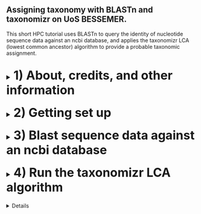 ## Assigning taxonomy with BLASTn and taxonomizr on UoS BESSEMER.
This short HPC tutorial uses BLASTn to query the identity of nucleotide sequence data against an ncbi database, and applies the taxonomizr LCA (lowest common ancestor) algorithm to provide a probable taxonomic assignment.
<br></br>
<font size="4">
<details><summary><font size="6"><b>1) About, credits, and other information</b></font></summary>
<br></br>

The workflow was designed for eukaryotic taxonomic assignment. It is an alternative to the _11 Assign taxonomy to ASVs_ step in Katy Maher's [dada2 pipeline](https://github.com/khmaher/HPC_dada2), which uses curated databases for bacterial and microbial sequence data.
<br></br>

For metabarcoding projects featuring non-microbial eukaryotic data, using blastn to query sequences against ncbi databases provides a reliable means of taxonomic identification. However, the ncbi database will probably contain multiple sequences that match the query sequence, making it hard to tell which taxa the query sequence belongs to. THE LCA (lowest common ancestor) algorthm assigns taxonomy based on the lowest common taxonomic ancestor shared by the different taxonomic groups identified by BLAST. 
<br></br>

This pipeline was originally designed to work with the [MEGAN](https://uni-tuebingen.de/en/fakultaeten/mathematisch-naturwissenschaftliche-fakultaet/fachbereiche/informatik/lehrstuehle/algorithms-in-bioinformatics/software/megan6/) lowest common ancestor (LCA) algorithm (pipeline still available at the [hpc_blast2megan](https://github.com/ewan-harney/hpc_blast2megan) repository). Unfortunately the taxonomy database for MEGAN hasn't been updated since February 2022 (this was true as of September 2024), which can lead to missing results. The R package [taxonomizr](https://github.com/sherrillmix/taxonomizr) provides a useful alternative because it incorporates a function to download the latest taxonomy data from ncbi. We run that function every month, maintaining an up-to-date version of the database on the University of Sheffield's [BESSEMER](https://docs.hpc.shef.ac.uk/en/latest/bessemer/index.html) HPC system. The blast2taxonomizr pipeline then uses the `condenseTaxa()` function of taxonomizr to provide LCA information.
<br></br>

Although designed to follow the dada2 pipeline, this workflow can be applied to query any nucleotide sequence data in fasta format. The code has been written for use with BESSEMER but should be applicable to any GNU/Linux based HPC system once the appropriate modifications are made (your mileage may vary).
<br></br>

Code which the user must run is highlighted in a code block like this:

```
I am code - you must run me
```

When we refer to programs, functions, filepaths, directory names, and file names within normal text we use inline code, like this:

* Running `blastn` will create the `all_blast.out.tab` file within the `blast_out` directory
<br></br>

When a specific button should be pressed this is shown in double quotes, like so:

* press "y" then "enter"
<br></br>

Contact: Ewan Harney //  e.harney@sheffield.ac.uk
<br>
</details>
<br>

<details><summary><font size="6"><b>2) Getting set up</b></font></summary>
<br></br>

<font size="4"><b>2.1) Access the HPC</b></font>
<br></br>
This workflow assumes you have already been using BESSEMER to run the dada2 pipeline. If that's not the case and you wish to get set up on this particular HPC, please refer to sections 2.1 - 2.4 of the [dada2 pipeline](https://github.com/khmaher/HPC_dada2)
<br></br>

<font size="4"><b>2.2) Navigate to your working directory</b></font>
<br></br>
Navigate to your project directory. If you have been running the dada2 analysis you likely have a `my_project` directory within the `/fastdata` directory on BESSEMER. Within `my_project` is the `working_data` directory, which contains the sequence data in a file called `06_ASV_seqs.fasta`. If you have not been running the dada2 pipeline, you can navigate to the directory containing your sequence data or a parent directory, whichever you prefer (the relative path to the fasta file will be specified when running the script).
<br></br>

<font size="4"><b>2.3) Copy blast2taxonomizr scripts</b></font>
<br></br>
Clone (download) this github repository, and copy the `b2t_scripts` directory contained within to your current location.
  
```
git clone "https://github.com/ewan-harney/hpc_blast2taxonomizr"
cp -r hpc_blast2taxonomizr/b2t_scripts .
```

Check the contents of the b2t_scripts directory. There should be 7 script files in the directory: 5 .sh files and 2 .R scripts:

```
ls b2t_scripts
```

<font size="4"><b>2.4) A note on editing scripts</b></font>
<br></br>
Unlike the scripts in the dada2 pipeline, or the 02 and 03 scripts in this pipeline, the 01 blast scripts (01, 01A, 01B) do not require an email address as a command line argument. By default the user will not receive email confirmation of job completion; however, this can be easily altered through a small change to the resource request section at the top of the .sh scripts. A script can be viewed and edited with the `nano` command and the relative or absolute path to the script, e.g. :

```
nano b2t_scripts/01_run_blastn_simple.sh
```

This will start the text editor `nano`. Notice that the first line of the script is `#!/bin/bash`, followed by an empty line, and then several lines commencing with `#SBATCH`. These `#SBATCH` arguments are used by slurm when the script is submitted (with `sbatch` or `qsub`) and allow the user to control certain parameters relating to job submission. Notice that the last `#SBATCH` line is `#SBATCH --mail-user=user@uni.ac.uk`. 

Using the arrow key, go to this line and change user@uni.ac.uk to your own email address. In my case I would edit the code so that it reads `#SBATCH --mail-user=e.harney@sheffield.ac.uk`.

Once you have made this change, you will need to save it. Notice at the bottom of the screen are lines of commands, such as "^G Get Help" and "^X Exit" etc. The "^" means holding down the control (windows) or command (mac) key. Pressing the "X" key whilst holding down control/command will allow you to save (if there have been changes) and exit. After pressing "^X" you will be prompted to save the changes (options are "y" for yes, "n" for no and "^C" for cancel). Press "y". You will then be given the chance to rename the file if you want. In our case we want to keep the old name, so simply press "enter" to save the file with the same name and exit `nano`.
<br>
</details>
<br>

<details><summary><font size="6"><b>3) Blast sequence data against an ncbi database</font></b></summary>
<br></br>

<font size="4"><b>3.1) Determine how many sequences are in your fasta file</b></font>
<br></br>

Depending on the size and number of sequences in our fasta file and the size of the database being used, this step can be quite slow. If your fasta file contains thousands of sequences, we can speed things up by slitting the fasta file into chunks and running `blastn` in parallel using the array functionality of slurm. This workflow therefore contains 2 different options for running blastn:

1. If you have < 1000 sequences we suggest running the single script: `01_run_blastn_simple.sh`
2. If you have > 1000 sequences we suggest splitting the file into chunks running it in array mode with the A and B scripts: `01A_run_prep_for_blast.sh` and `01B_run_blastn_array.sh`

<br>
To see how many sequences are in your fasta file, run the following:

```
grep -c '>' working_data/06_ASV_seqs.fasta
```

Although we suggest 1000 sequences as a threshold, you can run an array with less than 1000 sequences or the simple blast more than 1000 sequences (although this may take days to run). In section 3.2 we describe how to run `blastn` in simple mode, and in section 3.3 we describe how to run it in array mode.
<br></br>

<font size="4"><b>3.2) Running blastn in simple mode</b></font>
<br></br>

Running `blastn` in simple mode will create a new directory called `blast_out` in your current directory, as well as symbolic links to the ncbi taxadb files `taxdb.btd` and `taxdb.bti`. It will then run blastn and the output will be saved as `blast_out/all_blast.out.tab`. 
<br></br>

<b>To run `01_run_blastn_simple.sh` you need to provide:</b>
* the relative path to the fasta file containing the sequence data (-F)
* the location of an ncbi database on the HPC (-B)
<br></br>

It is most likely that you will use the nt database, which contains all nucleotide sequences available on GenBank. However, you can also supply a smaller or bespoke indexed database. Here we assume you are using nt. This is an example of how to submit the job on BESSEMER:
  
```
sbatch b2t_scripts/01_run_blastn_simple.sh -F working_data/06_ASV_seqs.fasta -B /shared/genomicsdb2/shared/ncbi_nt/current/nt
```

<font size="4"><b>3.3) Running blastn in array mode</b></font>
<br></br>

Slurm job arrays allow batch jobs to be broken down into parts and run in parallel, saving time for the user. Submitting these scripts is somewhat different to submitting normal sbatch jobs. For more information on arrays refer to the Sheffield HPC documentation on [advanced job submission](https://docs.hpc.shef.ac.uk/en/latest/hpc/scheduler/advanced_job_submission_and_control.html#gsc.tab=0). 
<br></br>

Running `blastn` in array mode requires running 2 scripts one after the other: `01A_run_split_fasta.sh` then `01B_run_blastn_array.sh`.
<br></br>

The `01A_run_prep_for_blast.sh` splits the input fasta file into chunks each containing 100 sequences which are written to a new directory called `split_fasta` (files will be named `chunk0.fa`,`chunk100.fa` etc). It also creates symbolic links to the ncbi taxadb files `taxdb.btd` and `taxdb.bti`, and makes a directory called `blast_logs`; all of these will be used in the following script. Finally it creates a text file called `split_fasta_list_of_X.txt` with the names of all the chunk.fa files to be used in script 01B. In your file the 'X' will be the total number of chunk.fa files and is an important parameter to set in the `01B_run_blastn_array.sh` script.
<br></br>

<b>To run `01A_run_prep_for_blast.sh` you need to provide:</b>
* the relative path to the fasta file containing the sequence data (-F)
<br></br>

An example command if you have run the dada2 pipeline might be:
  
```
sbatch b2t_scripts/01A_run_prep_for_blast.sh -F working_data/06_ASV_seqs.fasta
```
  
The `01B_run_blastn_array.sh` script will then use an array to simultaneously blast multiple chunk.fa files against an ncbi database. This script will create a new directory called `blast_out` in your current directory and write the output of blasting each chunk against the database to a seperate output in that folder (files will be named `chunk0.fa_blast.out.tab`, `chunk100.fa_blast.out.tab` etc).
<br></br>

<b>To run `01B_run_blastn_array.sh` you need to provide:</b>
* the location of an ncbi database on the HPC (-B)
* the number of input files to be run on the array (-N)
<br></br>

As stated in section 3.2, it is most likely that you will use the ncbi database nt. The number -N is contained in the file name of `split_fasta_list_of_X.txt` (in place of the 'X'). This can be viewed with the following command:
  
```
ls split_fasta/split_fasta*
```
  
<b>IMPORTANT!</b> Check carefully the number that appears in this file name! This is the number that <b>MUST</b> be used when running `01B_run_blastn_array.sh`. For example, </>if</b> our original sequence.fasta file had contained 2350 sequences, it would have been split into 24 chunks, with the txt file named `split_fasta_list_of_24.txt`. The number (in this example <b>24</b>) should appear twice when we submit this job; as the array limit (following `sbatch --array=1-` ) and as the value of `-N`. For example:
  
```
sbatch --array=1-24 b2t_scripts/01B_run_blastn_array.sh -B /shared/genomicsdb2/shared/ncbi_nt/current/nt -N 24
```
  
<b>On the other hand</b> if our original sequence.fasta file had only contained 1780 sequences, it would have been split into 18 chunks, with the txt file named `split_fasta_list_of_18.txt`. In this case our `array` and `-N` value would be set to <b>18</b> and we would run the script like so:
  
```
sbatch --array=1-18 b2t_scripts/01B_run_blastn_array.sh -B /shared/genomicsdb2/shared/ncbi_nt/current/nt -N 18
```
  
Note that error and output log files for each subjob of the array will be written to the directory `blast_logs`.
<br></br>

<font size="4"><b>3.4) Monitoring and assessing the result of blastn</b></font>
<br></br>

Running `blastn` against the nt database can take a while. To follow the status of the job run the following command: 

```
squeue --me
```
  
For more information about the `squeue` output, refer to the Sheffield HPC documentation on [squeue](https://docs.hpc.shef.ac.uk/en/latest/referenceinfo/scheduler/SLURM/Common-commands/squeue.html#gsc.tab=0). `squeue` will show the status of the job, and in the case of an array, how many of the subjobs have been submitted and how many are still queued.
<br></br>  
If `blastn` was run in simple mode, `blast_out` should contain a single file called `all_blast.out.tab`, and if it was run in array mode, it will contain several chunk.fa_blast.out.tab files. Look at the contents of (one of) these file(s) with:
  
```
head blast_out/all_blast.out.tab 
```
  
or 

```
head blast_out/chunk0.fa_blast.out.tab
```
  
Information about blast tabular output can be found at the [Metagenomics wiki](https://www.metagenomics.wiki/tools/blast/blastn-output-format-6). The column headers in your file(s) correspond to:

qseqid / *saccver* / pident / length / mismatch / gapopen / qstart / qend / sstart / send / evalue / bitscore / *staxid* / *ssciname* / *scomnames* / *sblastname* / *sskingdoms* / *stitle*

(italics highlight differences to the default blast tabular output).
<br></br> 

All the rows displayed by head (the top 10) probably show results for the same sequence (ASV_1 if following the dada2 pipeline) because usually queries match many sequences in the nt database. Sometimes the alignment will be much better for one species than any other, but in other cases the alignments from many sequences will be comparable, and we may need to class the sequence at a higher taxonomic level (e.g. genus or family). To provide a likely taxonomic assignmnet for each ASV we will apply a lowest common ancestor (LCA) algorithm.
<br>
</details>
<br>

<details><summary><font size="6"><b>4) Run the taxonomizr LCA algorithm</font></b></summary>
<br></br>

For this step we will use [taxonomizr](https://github.com/sherrillmix/taxonomizr), an R package designed to parse NCBI taxonomy files and help with taxonomy assignment. The `condenceTaxa()` function calculates the lowest common ancestor or [LCA](https://en.wikipedia.org/wiki/Lowest_common_ancestor) using multiple blast results.
<br></br>

The `02_run_taxonomizr_lca.sh` script takes the output from `blast_out`, and does the following:
<br></br>

1. If blast was run in array mode, chunks are merged (this is automatically detected)
2. Blast results are filtered by pident (percentage of identical positions: column 3), which is provided by the user
3. The sensitivity of the LCA algorithm is further adjusted be varying the top percent arguement (see below).
4. The output is a taxon path file (all the taxonomic levels to the lowest common ancestor), saved to `blast_out` and emailed to the user.
<br></br>

This script carries out some preparation on the command line and then calls an R script called `02_taxonomizr_lca.R`. It produces an intermediate file `filtered_blast.out.tab` and a final output file called `taxonomizr_taxon_path.tsv`.
<br></br>

<b>To run the `02_run_taxonomizr_lca.sh` script you must provide:</b>
* Minimum percentage identity (0-100) for the blast results to be considered by taxonomizr (-P)
* The Top Percent parameter (1-10) for lca calculation (-T)
* Full path to the taxonomizr accessionTaxa.sql database (-B)
* An email address (-E)
<br></br>

Blast will potentially output hundred of hits for each ASV. The minimum percentage identity threshold (-P) can be used to reduce the number of hits that are considered by taxonomizr. We suggest using a relatively high value to start with (90 or 95), which can be reduced if high numbers of NAs appear in the summary file.
<br></br>

We also provide a 'Top Percent' value (-T) to further adjust sensitivity. This filter removes any blast hits where the [bit score](https://www.metagenomics.wiki/tools/blast/evalue) is less than *100 minus T%* of the highest scoring blast hit. 
<br></br>

Top Percent can be set to anything from 0 to 100, but values of 1-10 are most appropriate. Setting Top Percent to a low value (1.5, 2) will retain fewer blast hits and probably result in better taxonomic assignment. However if the ASVs derive from organisms with poor representation in the reference database then it may be better to set Top Percent higher (5-10). The idea for the Top Percent filter is taken from MEGAN: for more information see the [MEGAN manual](https://software-ab.cs.uni-tuebingen.de/download/megan6/manual.pdf).
<br></br>

If running the analysis on BESSEMER, an up-to-date version of the taxonomizr database should be available at `/shared/genomicsdb2/shared/r_taxonomizr/current/accessionTaxa.sql`. You can also download your own version (but the file is rather large). For more details please refer to [taxonomizr](https://github.com/sherrillmix/taxonomizr). For deciding which values of -P and -T to use, we recommend initially using relatively strict (high) values for both, such as:
* -P 95
* -T 2
<br></br>

Thus you might run the job like so:

```
sbatch b2t_scripts/02_run_taxonomizr_lca.sh -P 95 -T 2 -B /shared/genomicsdb2/shared/r_taxonomizr/current/accessionTaxa.sql -E user@university.ac.uk
```
</details>
<br>

<details><summary><font size="6"><b>5) Check results and create summary files</font></b></summary>
<br><br>
  
<font size="4"><b>5.1) Run the `03_run_make_summary_files.sh` script </b></font>
<br><br>

The `taxonomizr_taxon_path.tsv` file produced in the previous step provides us with the taxon path to the LCA of each ASV. However, we may want to create addtional summary files, as well as files formatted for downstream analysis with the community analysis R package [phyloseq](https://joey711.github.io/phyloseq/). The final script of this pipeline, `03_run_make_summary_files.sh`, creates these files. As well as using the `taxonomizr_taxon_path.tsv` file, this step requires the `06_ASV_seqs.fasta` and `06_ASV_counts.tsv` files from the [dada2 pipeline](https://github.com/khmaher/HPC_dada2), which it expects to find in `working_data`.

The only arguement that needs to be provided to run the script is an email address, where the final summary file will be sent. The script can be run as follows:
  
```
sbatch b2t_scripts/03_run_make_summary_files.sh -E user@university.ac.uk
```
<br><br>

The script will generate some intermediate files which will be saved in `blast_out` (`taxonomizr_taxon_path_us.tsv`, `taxonomizr_summary_out.tsv`, and `taxonomizr_stats.txt`). It then calls an R script, `03_make_summary_files.R` which will combine taxonomizr results with dada2 results to produce a complete summary of the results from both pipelines (`ASV_taxa_seq_counts.tsv`) and files which can be used as input for downstream phyloseq analysis (`ps_taxamat.tsv`, `ps_countmat.tsv`, and `ps_phylogeny.rds`) all of which will be saved in `working_data`. When the script finishes running, the main summary (`ASV_taxa_seq_counts.tsv`) will be emailed to the user.
<br><br>

<font size="4"><b>5.2) Understanding the various output files </b></font>
<br><br>
Here we provide some information about the output generated by `03_run_make_summary_files.sh`. Initially three files are created in `blast_out`: 

* `taxonomizr_taxon_path_us.tsv` : similar to the original taxonomizr_taxon_path.tsv file, but with all spaces replaced by underscores (which makes it easier to parse).
* `taxonomizr_summary_out.tsv` : contains only the LCA and the LCA rank for each ASV (not the full taxon path)
* `taxonomizr_stats.txt` : provides an indication of taxonomizr performance.
<br></br>

These files are generated within a few seconds of the script beginning, so they can be inspected while you are waiting for the script to finish and send you the complete summary file. In particular, `taxonomizr_stats.txt`, is useful to view, as it shows how many ASV sequences have been assigned to each taxonomic rank. Ideally we would like most sequences to be are resolved to the species or genus level. You can view the file by running the following:
<br><br>
```
head blast_out/taxonomizr_stats.txt
```
It is common to have some ASVs with poor taxonomic assignment in these kinds of data sets, whether that is taxa only being assigned to higher levels (e.g. phylum or superkingdom), or not being assinged at all (here classed as NA). Deciding what is a 'good' result will depend on many factors including experiment type, sampling strategy, primers used etc. If you are not satisfied with your results, you can try tweaking the values of -P and -T in `02_run_taxonomizr_lca.sh`.
<br><br>

Reducing -P allows sequences with lower blast percentage identity to be considered by taxonomizr, and may reduce the number of sequences without assignment.  
Reducing -T will make the taxonomizr lca algorithm more stringent, potentially providing more specific taxonomic assignement.
<br><br>

The remaining files are created in working_data.
* `ASV_taxa_seq_counts.tsv` : complete summary of taxonomic results (lca taxon and taxon path to the lca taxon), sequence, and count results
* `ps_taxamat.tsv` : ASV taxon paths in phyloseq format
* `ps_countmat.tsv` : ASV count data in phyloseq format
* `ps_phylogeny.rds` : phylogenetic tree prepared according to protocol of [Callahan et al. 2016](https://f1000research.com/articles/5-1492/v1), see subsection _Construct the phylogenetic tree_,

Once the script finishes running the user will receive an email with the `ASV_taxa_seq_counts.tsv` file attached. Phyloseq phylogeny construction can take a while (depending on how many sequences are included in the analysis, up to 30 minutes), although the `ASV_taxa_seq_counts.tsv` file can usually be viewed within a couple of minutes of the script running.
</font>
<br>
</details>
<br>
